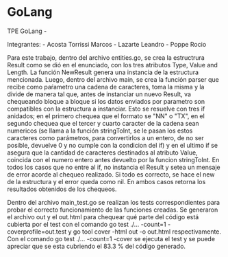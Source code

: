 # GoLang

TPE GoLang -

Integrantes: 
    - Acosta Torrissi Marcos
    - Lazarte Leandro
    - Poppe Rocio

Para este trabajo, dentro del archivo entities.go, se crea la estructrura Result como se dió en el enunciado, con los tres atributos Type, Value and Length. La función NewResult genera una instancia de la estructura mencionada. 
Luego, dentro del archivo main, se crea la función parser que recibe como paŕametro una cadena de caracteres, toma la misma y la divide de manera tal que, antes de instanciar un nuevo Result, va chequeando bloque a bloque si los datos enviados por parametro son compatibles con la estructura a instanciar. Esto se resuelve con tres if anidados; en el primero chequea que el formato se "NN" o "TX", en el segundo chequea que el tercer y cuarto caracter de la cadena sean numericos (se llama a la función stringToInt, se le pasan los estos caracteres como parámetros, para convertirlos a un entero, de no ser posible, devuelve 0 y no cumple con la condicion del if) y en el ultimo if se asegura que la cantidad de caracteres destinados al atributo Value, coincida con el numero entero antes devuelto por la funcion stringToInt. En todos los casos que no entre al if, no instancia el Result y setea un mensaje de error acorde al chequeo realizado. Si todo es correcto, se hace el new de la estructura y el error queda como nil. En ambos casos retorna los resultados obtenidos de los chequeos.

Dentro del archivo main_test.go se realizan los tests correspondientes para probar el correcto funcionamiento de las funciones creadas. Se generaron el archivo out y el out.html para chequear qué parte del código está cubierta por el test con el comando go test ./... -count=1 -coverprofile=out.test y go tool cover -html out -o out.html respectivamente.
Con el comando go test ./... -count=1 -cover se ejecuta el test y se puede apreciar que se esta cubriendo el 83.3 % del código generado. 


